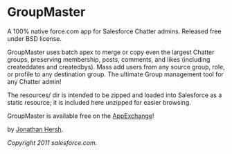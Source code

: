 GroupMaster
===========

A 100% native force.com app for Salesforce Chatter admins. Released free under BSD license.

GroupMaster uses batch apex to merge or copy even the largest Chatter groups, preserving membership, posts, comments, and likes (including createddates and createdbys). Mass add users from any source group, role, or profile to any destination group. The ultimate Group management tool for any Chatter admin!

The resources/ dir is intended to be zipped and loaded into Salesforce as a static resource; it is included here unzipped for easier browsing.

GroupMaster is available free on the [AppExchange](https://sites.secure.force.com/appexchange/listingDetail?listingId=a0N30000003Jj1aEAC)!

by [Jonathan Hersh](mailto:jhersh@salesforce.com).

*Copyright 2011 salesforce.com.*